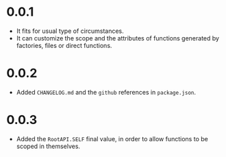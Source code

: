 0.0.1
=============================

- It fits for usual type of circumstances.
- It can customize the scope and the attributes of functions generated by factories, files or direct functions.

0.0.2
=============================

- Added `CHANGELOG.md` and the `github` references in `package.json`.

0.0.3
=============================

- Added the `RootAPI.SELF` final value, in order to allow functions to be scoped in themselves.



